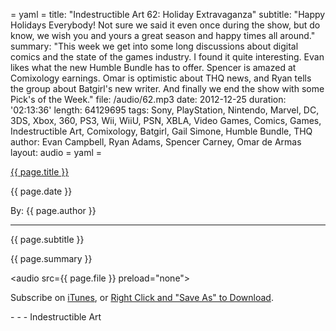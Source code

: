 = yaml =
title: "Indestructible Art 62: Holiday Extravaganza"
subtitle: "Happy Holidays Everybody! Not sure we said it even once during the show, but do know, we wish you and yours a great season and happy times all around."
summary: "This week we get into some long discussions about digital comics and the state of the games industry. I found it quite interesting. Evan likes what the new Humble Bundle has to offer. Spencer is amazed at Comixology earnings. Omar is optimistic about THQ news, and Ryan tells the group about Batgirl's new writer. And finally we end the show with some Pick's of the Week."
file: /audio/62.mp3
date: 2012-12-25
duration: '02:13:36'
length: 64129695
tags: Sony, PlayStation, Nintendo, Marvel, DC, 3DS, Xbox, 360, PS3, Wii, WiiU, PSN, XBLA, Video Games, Comics, Games, Indestructible Art, Comixology, Batgirl, Gail Simone, Humble Bundle, THQ
author: Evan Campbell, Ryan Adams, Spencer Carney, Omar de Armas
layout: audio
= yaml =

<a href="{{ page.url }}" class='postTitleLink'><p class='postTitle'>{{ page.title }}</p></a>
<p class='postPublished'>{{ page.date }}</p>
<p class='postAuthor'>By: {{ page.author }}</p>
<hr>
<p class='podcastSummary'>{{ page.subtitle }}</p>

<p class='podcastSummary'>{{ page.summary }}</p>

<audio src={{ page.file }} preload="none"></audio>
<p class='subLinks'>Subscribe on <a href='http://bit.ly/iapodcast'>iTunes</a>, or <a href={{ page.file }}>Right Click and "Save As" to Download</a>.</p>
- - -
Indestructible Art